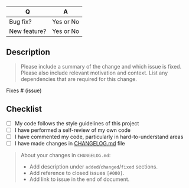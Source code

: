 | Q             | A
| ------------- | ---
| Bug fix?      | Yes or No
| New feature?  | Yes or No

## Description

> Please include a summary of the change and which issue is fixed. Please also include relevant motivation and context. List any dependencies that are required for this change.

Fixes # (issue)

## Checklist

- [ ] My code follows the style guidelines of this project
- [ ] I have performed a self-review of my own code
- [ ] I have commented my code, particularly in hard-to-understand areas
- [ ] I have made changes in [CHANGELOG.md](https://github.com/tarampampam/random-user-agent/blob/master/CHANGELOG.md) file

> About your changes in `CHANGELOG.md`:
>
> * Add description under `added`/`changed`/`fixed` sections.
> * Add reference to closed issues `[#000]`.
> * Add link to issue in the end of document.
